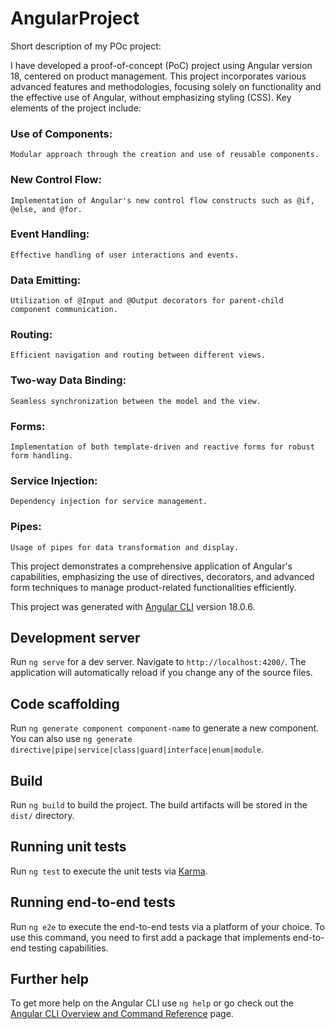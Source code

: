 # AngularProject

Short description of my POc project:

I have developed a proof-of-concept (PoC) project using Angular version 18, centered on product management. This project incorporates various advanced features and methodologies, focusing solely on functionality and the effective use of Angular, without emphasizing styling (CSS). Key elements of the project include:

### Use of Components: 
    Modular approach through the creation and use of reusable components.
### New Control Flow: 
    Implementation of Angular's new control flow constructs such as @if, @else, and @for.
### Event Handling: 
    Effective handling of user interactions and events.
### Data Emitting: 
    Utilization of @Input and @Output decorators for parent-child component communication.
### Routing: 
    Efficient navigation and routing between different views.
### Two-way Data Binding: 
    Seamless synchronization between the model and the view.
### Forms: 
    Implementation of both template-driven and reactive forms for robust form handling.
### Service Injection: 
    Dependency injection for service management.
### Pipes: 
    Usage of pipes for data transformation and display.

This project demonstrates a comprehensive application of Angular's capabilities, emphasizing the use of directives, decorators, and advanced form techniques to manage product-related functionalities efficiently.

This project was generated with [Angular CLI](https://github.com/angular/angular-cli) version 18.0.6.

## Development server

Run `ng serve` for a dev server. Navigate to `http://localhost:4200/`. The application will automatically reload if you change any of the source files.

## Code scaffolding

Run `ng generate component component-name` to generate a new component. You can also use `ng generate directive|pipe|service|class|guard|interface|enum|module`.

## Build

Run `ng build` to build the project. The build artifacts will be stored in the `dist/` directory.

## Running unit tests

Run `ng test` to execute the unit tests via [Karma](https://karma-runner.github.io).

## Running end-to-end tests

Run `ng e2e` to execute the end-to-end tests via a platform of your choice. To use this command, you need to first add a package that implements end-to-end testing capabilities.

## Further help

To get more help on the Angular CLI use `ng help` or go check out the [Angular CLI Overview and Command Reference](https://angular.dev/tools/cli) page.
